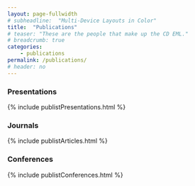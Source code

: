 ```yaml
---
layout: page-fullwidth
# subheadline:  "Multi-Device Layouts in Color"
title:  "Publications"
# teaser: "These are the people that make up the CD EML."
# breadcrumb: true
categories:
    - publications 
permalink: /publications/
# header: no
---
```


### Presentations

{% include publistPresentations.html %}

### Journals

{% include publistArticles.html %}

### Conferences

{% include publistConferences.html %}

